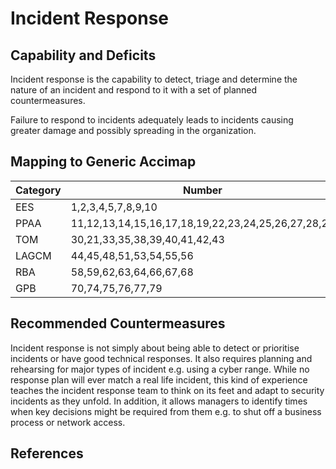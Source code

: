 # Incident Response

## Capability and Deficits
Incident response is the capability to detect, triage and determine the nature of an incident and respond to it with a set of planned countermeasures.

Failure to respond to incidents adequately leads to incidents causing greater damage and possibly spreading in the organization.

## Mapping to Generic Accimap

|Category | Number |
| --- | --- |
|EES     | 1,2,3,4,5,7,8,9,10     |
|PPAA  | 11,12,13,14,15,16,17,18,19,22,23,24,25,26,27,28,29 |
|TOM   | 30,21,33,35,38,39,40,41,42,43|
|LAGCM |44,45,48,51,53,54,55,56|
|RBA   |58,59,62,63,64,66,67,68|
|GPB   |70,74,75,76,77,79|

## Recommended Countermeasures
Incident response is not simply about being able to detect or prioritise incidents or have good technical responses.  It also requires planning and rehearsing for major types 
of incident e.g. using a cyber range. While no response plan will ever match a real life incident, this kind of experience teaches the incident response team to think on its
feet and adapt to security incidents as they unfold.  In addition, it allows managers to identify times when key decisions might be required from them e.g. to shut off a business 
process or network access.


## References
